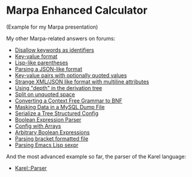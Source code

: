 # Marpa Enhanced Calculator
(Example for my Marpa presentation)


My other Marpa-related answers on forums:

 - [Disallow keywords as identifiers](http://stackoverflow.com/questions/27109840/marpa-can-i-explicitly-disallow-keywords-as-identifiers)
 - [Key-value format](http://www.perlmonks.org/?node_id=998258)
 - [Lisp-like parentheses](http://www.perlmonks.org/?node_id=1107117)
 - [Parsing a JSON-like format](http://www.perlmonks.org/?node_id=1112655)
 - [Key-value pairs with optionally quoted values](http://www.perlmonks.org/?node_id=1125350)
 - [Strange XML/JSON like format with multiline attributes](http://www.perlmonks.org/?node_id=1152598)
 - [Using "depth" in the derivation tree](http://www.perlmonks.org/?node_id=1152660)
 - [Split on unquoted space](http://www.perlmonks.org/?node_id=1152722)
 - [Converting a Context Free Grammar to BNF](http://www.perlmonks.org/?node_id=1164451)
 - [Masking Data in a MySQL Dump File](http://www.perlmonks.org/?node_id=1173913)
 - [Serialize a Tree Structured Config](http://www.perlmonks.org/?node_id=1175088)
 - [Boolean Expression Parser](http://www.perlmonks.org/?node_id=1188721)
 - [Config with Arrays](http://www.perlmonks.org/?node_id=1203399)
 - [Arbitrary Boolean Expressions](http://www.perlmonks.org/?node_id=1210838)
 - [Parsing bracket formatted file](https://www.perlmonks.org/?node_id=11147096)
 - [Parsing Emacs Lisp sexpr](https://www.perlmonks.org/?node_id=11115349)

And the most advanced example so far, the parser of the Karel language:

 - [Karel::Parser](https://metacpan.org/source/Karel::Parser)
